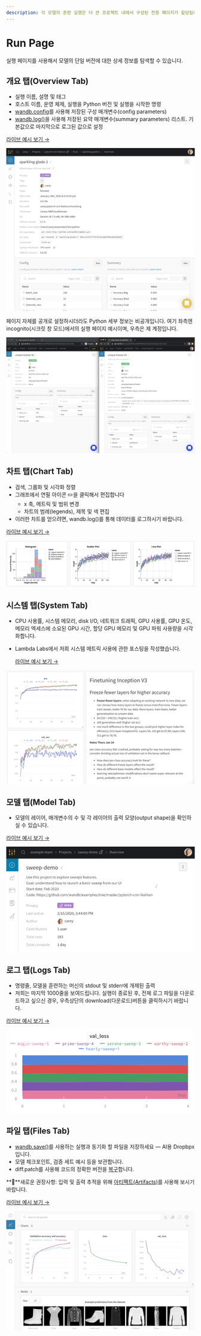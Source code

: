 ```yaml
---
description: 각 모델의 훈련 실행은 더 큰 프로젝트 내에서 구성된 전용 페이지가 할당됩니다.
---
```


# Run Page

 실행 페이지를 사용해서 모델의 단일 버전에 대한 상세 정보를 탐색할 수 있습니다.

##  **개요 탭\(Overview Tab\)**

* 실행 이름, 설명 및 태그
* 호스트 이름, 운영 체제, 실행을 Python 버전 및 실행을 시작한 명령
* [wandb.config](https://docs.wandb.ai/v/ko/library/config)​를 사용해 저장된 구성 매개변수\(config parameters\)
* [wandb.log\(\)](https://docs.wandb.ai/v/ko/library/log)을 사용해 저장된 요약 매개변수\(summary parameters\) 리스트. 기본값으로 마지막으로 로그된 값으로 설정

[라이브 예시 보기 →](https://app.wandb.ai/carey/pytorch-cnn-fashion/runs/munu5vvg/overview?workspace=user-carey)​  


![](../../.gitbook/assets/run-page-overview-tab.png)

 페이지 자체를 공개로 설정하시더라도 Python 세부 정보는 비공개입니다. 여기 좌측엔 incognito\(시크릿 창 모드\)에서의 실행 페이지 예시이며, 우측은 제 계정입니다.

![](../../.gitbook/assets/screen-shot-2020-04-07-at-7.46.39-am.png)

##  **차트 탭\(Chart Tab\)**

* 검색, 그룹화 및 시각화 정렬
* 그래프에서 연필 아이콘 ✏️을 클릭해서 편집합니다
  * x 축, 메트릭 및 범위 변경
  * 차트의 범례\(legends\), 제목 및 색 편집
* 이러한 차트를 얻으려면, wandb.log\(\)를 통해 데이터를 로그하시기 바랍니다.

 [라이브 예시 보기 →](https://app.wandb.ai/wandb/examples-keras-cnn-fashion/runs/wec25l0q?workspace=user-carey)​

![](../../.gitbook/assets/image%20%2837%29.png)

## **시스템 탭\(System Tab\)**

* CPU 사용률, 시스템 메모리, disk I/O, 네트워크 트래픽, GPU 사용률, GPU 온도, 메모리 엑세스에 소요된 GPU 시간, 할당 GPU 메모리 및 GPU 파워 사용량을 시각화합니다.
* Lambda Labs에서 저희 시스템 메트릭 사용에 관한 포스팅을 작성했습니다. ​ 

  [라이브 예시 보기 →](https://app.wandb.ai/wandb/feb8-emotion/runs/toxllrmm/system)​ 

![](../../.gitbook/assets/image%20%2888%29%20%282%29%20%283%29%20%283%29%20%283%29%20%283%29.png)

##   **모델 탭\(Model Tab\)**

*  모델의 레이어, 매개변수의 수 및 각 레이어의 출력 모양\(output shape\)을 확인하실 수 있습니다.

[라이브 예시 보기 →](https://app.wandb.ai/stacey/deep-drive/runs/pr0os44x/model)​ 

![](../../.gitbook/assets/image%20%2829%29%20%281%29%20%282%29%20%284%29%20%282%29.png)

##  **로그 탭\(Logs Tab\)**

* 명령줄, 모델을 훈련하는 머신의 stdout 및 stderr에 개제된 출력
* 저희는 마지막 1000줄을 보여드립니다. 실행이 종료된 후, 전체 로그 파일을 다운로드하고 싶으신 경우, 우측상단의 download\(다운로드\)버튼을 클릭하시기 바랍니다.

 [라이브 예시 보기 →](https://app.wandb.ai/stacey/deep-drive/runs/pr0os44x/logs)​

![](../../.gitbook/assets/image%20%2869%29%20%284%29%20%286%29%20%287%29.png)

##  **파일 탭\(Files Tab\)**

* [wandb.save\(\)](https://docs.wandb.ai/v/ko/library/save)를 사용하는 실행과 동기화 할 파일을 저장하세요 — AI용 Dropbpx입니다.
* 모델 체크포인트, 검증 세트 예시 등을 보관합니다.
* diff.patch를 사용해 코드의 정확한 버전을 [복구](https://docs.wandb.ai/v/ko/library/restore)합니다.

**🌟**새로운 권장사항: 입력 및 출력 추적을 위해 [아티팩트\(Artifacts\)](https://docs.wandb.ai/v/ko/artifacts)를 사용해 보시기 바랍니다.

  [라이브 예시 보기 →](https://app.wandb.ai/stacey/deep-drive/runs/pr0os44x/files/media/images)​ 

![](../../.gitbook/assets/image%20%283%29.png)

